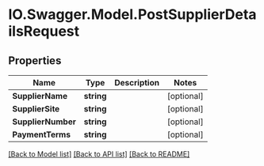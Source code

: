 # IO.Swagger.Model.PostSupplierDetailsRequest
## Properties

Name | Type | Description | Notes
------------ | ------------- | ------------- | -------------
**SupplierName** | **string** |  | [optional] 
**SupplierSite** | **string** |  | [optional] 
**SupplierNumber** | **string** |  | [optional] 
**PaymentTerms** | **string** |  | [optional] 

[[Back to Model list]](../README.md#documentation-for-models) [[Back to API list]](../README.md#documentation-for-api-endpoints) [[Back to README]](../README.md)

